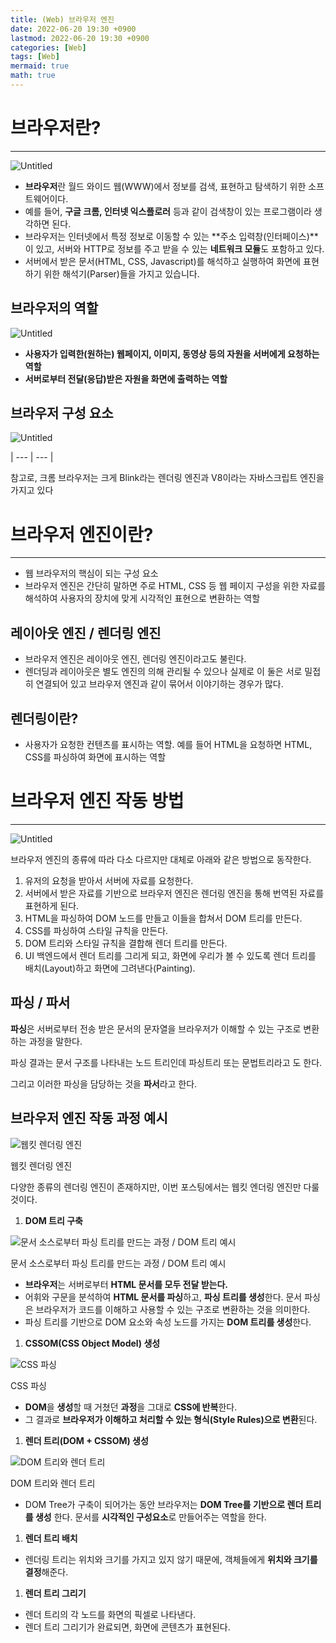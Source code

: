 ```yaml
---
title: (Web) 브라우저 엔진
date: 2022-06-20 19:30 +0900
lastmod: 2022-06-20 19:30 +0900
categories: [Web]
tags: [Web]
mermaid: true
math: true
---
```

# 브라우저란?

---

![Untitled](/assets/img/2022-06-20-web220620/Untitled.png)

- **브라우저**란 월드 와이드 웹(WWW)에서 정보를 검색, 표현하고 탐색하기 위한 소프트웨어이다.
- 예를 들어, **구글 크롬, 인터넷 익스플로러** 등과 같이 검색창이 있는 프로그램이라 생각하면 된다.
- 브라우저는 인터넷에서 특정 정보로 이동할 수 있는 **주소 입력창(인터페이스)**이 있고, 서버와 HTTP로 정보를 주고 받을 수 있는 **네트워크 모듈**도 포함하고 있다.
- 서버에서 받은 문서(HTML, CSS, Javascript)를 해석하고 실행하여 화면에 표현하기 위한 해석기(Parser)들을 가지고 있습니다.

## 브라우저의 역할

![Untitled](/assets/img/2022-06-20-web220620/Untitled%201.png)

- **사용자가 입력한(원하는) 웹페이지, 이미지, 동영상 등의 자원을 서버에게 요청하는 역할**
- **서버로부터 전달(응답)받은 자원을 화면에 출력하는 역할**

## 브라우저 구성 요소

![Untitled](/assets/img/2022-06-20-web220620/Untitled%202.png)

| --- | --- |

참고로, 크롬 브라우저는 크게 Blink라는 렌더링 엔진과 V8이라는 자바스크립트 엔진을 가지고 있다

# 브라우저 엔진이란?

---

- 웹 브라우저의 핵심이 되는 구성 요소
- 브라우저 엔진은 간단히 말하면 주로 HTML, CSS 등 웹 페이지 구성을 위한 자료를 해석하여 사용자의 장치에 맞게 시각적인 표현으로 변환하는 역할

## ****레이아웃 엔진 / 렌더링 엔진****

- 브라우저 엔진은 레이아웃 엔진, 렌더링 엔진이라고도 불린다.
- 렌더딩과 레이아웃은 별도 엔진의 의해 관리될 수 있으나 실제로 이 둘은 서로 밀접히 연결되어 있고 브라우저 엔진과 같이 묶어서 이야기하는 경우가 많다.

## **렌더링이란?**

- 사용자가 요청한 컨텐츠를 표시하는 역할. 예를 들어 HTML을 요청하면 HTML, CSS를 파싱하여 화면에 표시하는 역할

# **브라우저 엔진 작동 방법**

---

![Untitled](/assets/img/2022-06-20-web220620/Untitled%203.png)

브라우저 엔진의 종류에 따라 다소 다르지만 대체로 아래와 같은 방법으로 동작한다.

1. 유저의 요청을 받아서 서버에 자료를 요청한다.
2. 서버에서 받은 자료를 기반으로 브라우저 엔진은 렌더링 엔진을 통해 번역된 자료를 표현하게 된다.
3. HTML을 파싱하여 DOM 노드를 만들고 이들을 합쳐서 DOM 트리를 만든다.
4. CSS를 파싱하여 스타일 규칙을 만든다.
5. DOM 트리와 스타일 규칙을 결합해 렌더 트리를 만든다.
6. UI 백엔드에서 렌더 트리를 그리게 되고, 화면에 우리가 볼 수 있도록 렌더 트리를 배치(Layout)하고 화면에 그려낸다(Painting).

## **파싱 / 파서**

**파싱**은 서버로부터 전송 받은 문서의 문자열을 브라우저가 이해할 수 있는 구조로 변환하는 과정을 말한다.

파싱 결과는 문서 구조를 나타내는 노드 트리인데 파싱트리 또는 문법트리라고 도 한다.

그리고 이러한 파싱을 담당하는 것을 **파서**라고 한다.

## 브라우저 엔진 작동 과정 예시

![웹킷 렌더링 엔진](/assets/img/2022-06-20-web220620/Untitled%204.png)

웹킷 렌더링 엔진

다양한 종류의 렌더링 엔진이 존재하지만, 이번 포스팅에서는 웹킷 엔더링 엔진만 다룰 것이다.

1. **DOM 트리 구축**

![문서 소스로부터 파싱 트리를 만드는 과정 / DOM 트리 예시](/assets/img/2022-06-20-web220620/Untitled%205.png)

문서 소스로부터 파싱 트리를 만드는 과정 / DOM 트리 예시

- **브라우저**는 서버로부터 **HTML 문서를 모두 전달 받는다.**
- 어휘와 구문을 분석하여 **HTML 문서를 파싱**하고, **파싱 트리를 생성**한다. 문서 파싱은 브라우저가 코드를 이해하고 사용할 수 있는 구조로 변환하는 것을 의미한다.
- 파싱 트리를 기반으로 DOM 요소와 속성 노드를 가지는 **DOM 트리를 생성**한다.

1. **CSSOM(CSS Object Model) 생성**

![CSS 파싱](/assets/img/2022-06-20-web220620/Untitled%206.png)

CSS 파싱

- **DOM**을 **생성**할 때 거쳤던 **과정**을 그대로 **CSS에 반복**한다.
- 그 결과로 **브라우저가 이해하고 처리할 수 있는 형식(Style Rules)으로 변환**된다.

1. **렌더 트리(DOM + CSSOM) 생성**

![DOM 트리와 렌더 트리](/assets/img/2022-06-20-web220620/Untitled%207.png)

DOM 트리와 렌더 트리

- DOM Tree가 구축이 되어가는 동안 브라우저는 **DOM Tree를 기반으로 렌더 트리를 생성**
한다. 문서를 **시각적인 구성요소**로 만들어주는 역할을 한다.

1. **렌더 트리 배치**
- 렌더링 트리는 위치와 크기를 가지고 있지 않기 때문에, 객체들에게 **위치와 크기를 결정**해준다.

1. **렌더 트리 그리기**
- 렌더 트리의 각 노드를 화면의 픽셀로 나타낸다.
- 렌더 트리 그리기가 완료되면, 화면에 콘텐츠가 표현된다.